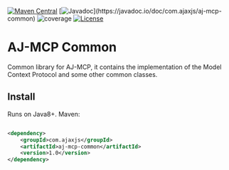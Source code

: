 [![Maven Central](https://img.shields.io/maven-central/v/com.ajaxjs/aj-mcp-common?label=Latest%20Release)](https://central.sonatype.com/artifact/com.ajaxjs/aj-mcp-common)
[![Javadoc](https://img.shields.io/badge/javadoc-1.0-brightgreen.svg?)](https://javadoc.io/doc/com.ajaxjs/aj-mcp-common)
![coverage](https://img.shields.io/badge/coverage-80%25-yellowgreen.svg?maxAge=2592000)
[![License](https://img.shields.io/badge/license-Apache--2.0-green.svg?longCache=true&style=flat)](http://www.apache.org/licenses/LICENSE-2.0.txt)

# AJ-MCP Common

Common library for AJ-MCP, it contains the implementation of the Model Context Protocol and some other common classes.


## Install

Runs on Java8+. Maven:

```xml

<dependency>
    <groupId>com.ajaxjs</groupId>
    <artifactId>aj-mcp-common</artifactId>
    <version>1.0</version>
</dependency>
```

